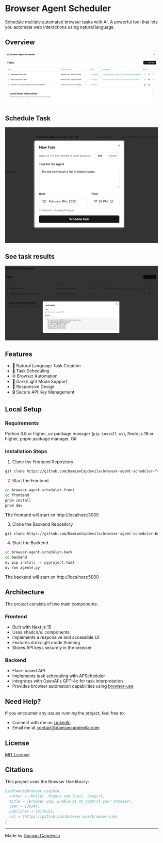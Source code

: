 # Browser Agent Scheduler

Schedule multiple automated browser tasks with AI. A powerful tool that lets you automate web interactions using natural language.



## Overview 
![Browser Agent Overview](./images/browser-agent.png)

## Schedule Task
![Browser Agent Schedule Task](./images/browser-agent-task.png)

## See task results
![Browser Agent Task Results](./images/browser-agent-task-results.png)

## Features

- 🤖 Natural Language Task Creation
- 📅 Task Scheduling
- 🌐 Browser Automation
- 🌙 Dark/Light Mode Support
- 📱 Responsive Design
- 🔒 Secure API Key Management

## Local Setup

### Requirements

Python 3.8 or higher, uv package manager (`pip install uv`), Node.js 18 or higher, pnpm package manager, Git

### Installation Steps

1. Clone the Frontend Repository
```bash
git clone https://github.com/DamianCapdevila/browser-agent-scheduler-front.git
```

2. Start the Frontend
```bash
cd browser-agent-scheduler-front
cd frontend
pnpm install
pnpm dev
```
The frontend will start on http://localhost:3000

3. Clone the Backend Repository
```bash
git clone https://github.com/DamianCapdevila/browser-agent-scheduler-back.git
```

4. Start the Backend
```bash
cd browser-agent-scheduler-back
cd backend
uv pip install -r pyproject.toml
uv run agente.py
```
The backend will start on http://localhost:5000

## Architecture

The project consists of two main components:

### Frontend
- Built with Next.js 15
- Uses shadcn/ui components
- Implements a responsive and accessible UI
- Features dark/light mode theming
- Stores API keys securely in the browser

### Backend
- Flask-based API
- Implements task scheduling with APScheduler
- Integrates with OpenAI's GPT-4o for task interpretation
- Provides browser automation capabilities using [browser-use](https://github.com/browser-use/browser-use)

## Need Help?

If you encounter any issues running the project, feel free to:
- Connect with me on [LinkedIn](https://linkedin.com/in/damiancapdevila)
- Email me at [contact@damiancapdevila.com](mailto:contact@damiancapdevila.com)

## License

[MIT License](LICENSE)

## Citations

This project uses the Browser Use library:

```bibtex
@software{browser_use2024,
  author = {Müller, Magnus and Žunič, Gregor},
  title = {Browser Use: Enable AI to control your browser},
  year = {2024},
  publisher = {GitHub},
  url = {https://github.com/browser-use/browser-use}
}
```

---
Made by [Damián Capdevila](https://linkedin.com/in/damiancapdevila)
